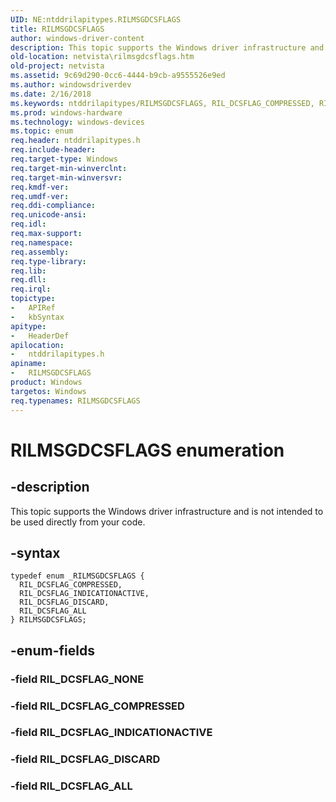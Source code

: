 ```yaml
---
UID: NE:ntddrilapitypes.RILMSGDCSFLAGS
title: RILMSGDCSFLAGS
author: windows-driver-content
description: This topic supports the Windows driver infrastructure and is not intended to be used directly from your code.
old-location: netvista\rilmsgdcsflags.htm
old-project: netvista
ms.assetid: 9c69d290-0cc6-4444-b9cb-a9555526e9ed
ms.author: windowsdriverdev
ms.date: 2/16/2018
ms.keywords: ntddrilapitypes/RILMSGDCSFLAGS, RIL_DCSFLAG_COMPRESSED, RILMSGDCSFLAGS enumeration [Network Drivers Starting with Windows Vista], RIL_DCSFLAG_DISCARD, ntddrilapitypes/RIL_DCSFLAG_ALL, ntddrilapitypes/RIL_DCSFLAG_INDICATIONACTIVE, RIL_DCSFLAG_INDICATIONACTIVE, netvista.rilmsgdcsflags, RIL_DCSFLAG_ALL, ntddrilapitypes/RIL_DCSFLAG_COMPRESSED, RILMSGDCSFLAGS, ntddrilapitypes/RIL_DCSFLAG_DISCARD
ms.prod: windows-hardware
ms.technology: windows-devices
ms.topic: enum
req.header: ntddrilapitypes.h
req.include-header: 
req.target-type: Windows
req.target-min-winverclnt: 
req.target-min-winversvr: 
req.kmdf-ver: 
req.umdf-ver: 
req.ddi-compliance: 
req.unicode-ansi: 
req.idl: 
req.max-support: 
req.namespace: 
req.assembly: 
req.type-library: 
req.lib: 
req.dll: 
req.irql: 
topictype:
-	APIRef
-	kbSyntax
apitype:
-	HeaderDef
apilocation:
-	ntddrilapitypes.h
apiname:
-	RILMSGDCSFLAGS
product: Windows
targetos: Windows
req.typenames: RILMSGDCSFLAGS
---
```


# RILMSGDCSFLAGS enumeration


## -description


This topic supports the Windows driver infrastructure and is not intended to be used directly from your code.


## -syntax


````
typedef enum _RILMSGDCSFLAGS { 
  RIL_DCSFLAG_COMPRESSED,
  RIL_DCSFLAG_INDICATIONACTIVE,
  RIL_DCSFLAG_DISCARD,
  RIL_DCSFLAG_ALL
} RILMSGDCSFLAGS;
````


## -enum-fields




### -field RIL_DCSFLAG_NONE


### -field RIL_DCSFLAG_COMPRESSED


### -field RIL_DCSFLAG_INDICATIONACTIVE


### -field RIL_DCSFLAG_DISCARD


### -field RIL_DCSFLAG_ALL

